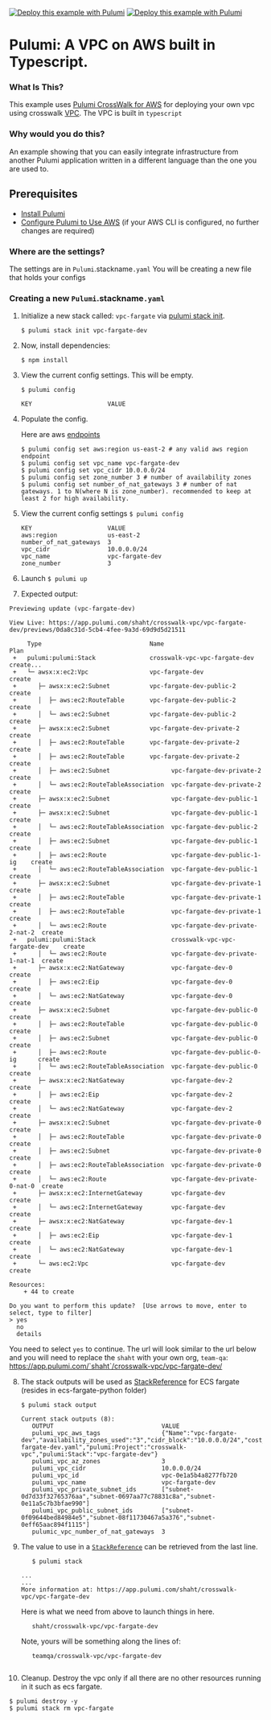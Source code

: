 [![Deploy this example with Pulumi](https://www.pulumi.com/images/deploy-with-pulumi/dark.svg)](https://app.pulumi.com/new?template=https://github.com/pulumi/examples/blob/master/aws-ts-vpc-with-ecs-fargate-py/vpc-crosswalk-ts/README.md#gh-light-mode-only)
[![Deploy this example with Pulumi](https://www.pulumi.com/images/deploy-with-pulumi/light.svg)](https://app.pulumi.com/new?template=https://github.com/pulumi/examples/blob/master/aws-ts-vpc-with-ecs-fargate-py/vpc-crosswalk-ts/README.md#gh-dark-mode-only)

# Pulumi:  A VPC on AWS built in Typescript.

### What Is This?

This example uses [Pulumi CrossWalk for AWS](https://www.pulumi.com/docs/guides/crosswalk/aws/#pulumi-crosswalk-for-aws) for deploying your own vpc using crosswalk [VPC](https://www.pulumi.com/docs/guides/crosswalk/aws/vpc/).  The VPC is built in `typescript`

### Why would you do this?
An example showing that you can easily integrate infrastructure from another Pulumi application written in a different language than the one you are used to.

## Prerequisites

* [Install Pulumi](https://www.pulumi.com/docs/get-started/install/)
* [Configure Pulumi to Use AWS](https://www.pulumi.com/docs/intro/cloud-providers/aws/setup/) (if your AWS CLI is configured, no further changes are required)

### Where are the settings?
 The settings are in `Pulumi`.stackname`.yaml`
 You will be creating a new file that holds your configs

### Creating a new `Pulumi`.stackname`.yaml`

 1. Initialize a new stack called: `vpc-fargate` via [pulumi stack init](https://www.pulumi.com/docs/reference/cli/pulumi_stack_init/).
      ```
      $ pulumi stack init vpc-fargate-dev
      ```

2. Now, install dependencies:

   ```
   $ npm install
   ```
3. View the current config settings. This will be empty.
   ```
   $ pulumi config
   ```
   ```
   KEY                     VALUE
   ```
3. Populate the config.

   Here are aws [endpoints](https://docs.aws.amazon.com/general/latest/gr/rande.html)
   ```
   $ pulumi config set aws:region us-east-2 # any valid aws region endpoint
   $ pulumi config set vpc_name vpc-fargate-dev
   $ pulumi config set vpc_cidr 10.0.0.0/24
   $ pulumi config set zone_number 3 # number of availability zones
   $ pulumi config set number_of_nat_gateways 3 # number of nat gateways. 1 to N(where N is zone_number). recommended to keep at least 2 for high availability.
   ```

4. View the current config settings
   ```$ pulumi config```
   ```
   KEY                     VALUE
   aws:region              us-east-2
   number_of_nat_gateways  3
   vpc_cidr                10.0.0.0/24
   vpc_name                vpc-fargate-dev
   zone_number             3
   ```

5. Launch
 ```$ pulumi up```

6. Expected output:

```
Previewing update (vpc-fargate-dev)

View Live: https://app.pulumi.com/shaht/crosswalk-vpc/vpc-fargate-dev/previews/0da8c31d-5cb4-4fee-9a3d-69d9d5d21511

     Type                              Name                           Plan
 +   pulumi:pulumi:Stack               crosswalk-vpc-vpc-fargate-dev  create...
 +   └─ awsx:x:ec2:Vpc                 vpc-fargate-dev                create
 +      ├─ awsx:x:ec2:Subnet           vpc-fargate-dev-public-2       create
 +      │  ├─ aws:ec2:RouteTable       vpc-fargate-dev-public-2       create
 +      │  └─ aws:ec2:Subnet           vpc-fargate-dev-public-2       create
 +      ├─ awsx:x:ec2:Subnet           vpc-fargate-dev-private-2      create
 +      │  ├─ aws:ec2:RouteTable       vpc-fargate-dev-private-2      create
 +      │  ├─ aws:ec2:RouteTable       vpc-fargate-dev-private-2      create
 +      │  ├─ aws:ec2:Subnet                 vpc-fargate-dev-private-2      create
 +      │  └─ aws:ec2:RouteTableAssociation  vpc-fargate-dev-private-2      create
 +      ├─ awsx:x:ec2:Subnet                 vpc-fargate-dev-public-1       create
 +      ├─ awsx:x:ec2:Subnet                 vpc-fargate-dev-public-1       create
 +      │  └─ aws:ec2:RouteTableAssociation  vpc-fargate-dev-public-2       create
 +      │  ├─ aws:ec2:Subnet                 vpc-fargate-dev-public-1       create
 +      │  ├─ aws:ec2:Route                  vpc-fargate-dev-public-1-ig    create
 +      │  └─ aws:ec2:RouteTableAssociation  vpc-fargate-dev-public-1       create
 +      ├─ awsx:x:ec2:Subnet                 vpc-fargate-dev-private-1      create
 +      │  ├─ aws:ec2:RouteTable             vpc-fargate-dev-private-1        create
 +      │  ├─ aws:ec2:RouteTable             vpc-fargate-dev-private-1        create
 +      │  └─ aws:ec2:Route                  vpc-fargate-dev-private-2-nat-2  create
 +   pulumi:pulumi:Stack                     crosswalk-vpc-vpc-fargate-dev    create
 +      │  └─ aws:ec2:Route                  vpc-fargate-dev-private-1-nat-1  create
 +      ├─ awsx:x:ec2:NatGateway             vpc-fargate-dev-0                create
 +      │  ├─ aws:ec2:Eip                    vpc-fargate-dev-0                create
 +      │  └─ aws:ec2:NatGateway             vpc-fargate-dev-0                create
 +      ├─ awsx:x:ec2:Subnet                 vpc-fargate-dev-public-0         create
 +      │  ├─ aws:ec2:RouteTable             vpc-fargate-dev-public-0         create
 +      │  ├─ aws:ec2:Subnet                 vpc-fargate-dev-public-0         create
 +      │  ├─ aws:ec2:Route                  vpc-fargate-dev-public-0-ig      create
 +      │  └─ aws:ec2:RouteTableAssociation  vpc-fargate-dev-public-0         create
 +      ├─ awsx:x:ec2:NatGateway             vpc-fargate-dev-2                create
 +      │  ├─ aws:ec2:Eip                    vpc-fargate-dev-2                create
 +      │  └─ aws:ec2:NatGateway             vpc-fargate-dev-2                create
 +      ├─ awsx:x:ec2:Subnet                 vpc-fargate-dev-private-0        create
 +      │  ├─ aws:ec2:RouteTable             vpc-fargate-dev-private-0        create
 +      │  ├─ aws:ec2:Subnet                 vpc-fargate-dev-private-0        create
 +      │  ├─ aws:ec2:RouteTableAssociation  vpc-fargate-dev-private-0        create
 +      │  └─ aws:ec2:Route                  vpc-fargate-dev-private-0-nat-0  create
 +      ├─ awsx:x:ec2:InternetGateway        vpc-fargate-dev                  create
 +      │  └─ aws:ec2:InternetGateway        vpc-fargate-dev                  create
 +      ├─ awsx:x:ec2:NatGateway             vpc-fargate-dev-1                create
 +      │  ├─ aws:ec2:Eip                    vpc-fargate-dev-1                create
 +      │  └─ aws:ec2:NatGateway             vpc-fargate-dev-1                create
 +      └─ aws:ec2:Vpc                       vpc-fargate-dev                  create

Resources:
    + 44 to create

Do you want to perform this update?  [Use arrows to move, enter to select, type to filter]
> yes
  no
  details
```

You need to select `yes` to continue.  The url will look similar to the url below and you will need to replace the `shaht` with your own org, `team-qa`:
   https://app.pulumi.com/`shaht`/crosswalk-vpc/vpc-fargate-dev/

8. The stack outputs will be used as [StackReference](https://www.pulumi.com/docs/intro/concepts/organizing-stacks-projects/#inter-stack-dependencies) for ECS fargate (resides in ecs-fargate-python folder)

   ```$ pulumi stack output```

   ```
   Current stack outputs (8):
      OUTPUT                              VALUE
      pulumi_vpc_aws_tags                 {"Name":"vpc-fargate-dev","availability_zones_used":"3","cidr_block":"10.0.0.0/24","cost_center":"1234","crosswalk":"yes","demo":"true","number_of_nat_gateways":"3","pulumi:Configs":"Pulumi.vpc-fargate-dev.yaml","pulumi:Project":"crosswalk-vpc","pulumi:Stack":"vpc-fargate-dev"}
      pulumi_vpc_az_zones                 3
      pulumi_vpc_cidr                     10.0.0.0/24
      pulumi_vpc_id                       vpc-0e1a5b4a8277fb720
      pulumi_vpc_name                     vpc-fargate-dev
      pulumi_vpc_private_subnet_ids       ["subnet-0d7d33f32765376aa","subnet-0697aa77c78831c8a","subnet-0e11a5c7b3bfae990"]
      pulumi_vpc_public_subnet_ids        ["subnet-0f09644bed84984e5","subnet-08f11730467a5a376","subnet-0eff65aac894f1115"]
      pulumic_vpc_number_of_nat_gateways  3
      ```

9. The value to use in a [`StackReference`](https://www.pulumi.com/docs/intro/concepts/organizing-stacks-projects/#inter-stack-dependencies) can be retrieved from the last line.
   ```
      $ pulumi stack
   ```

   ```
   ...
   ...
   More information at: https://app.pulumi.com/shaht/crosswalk-vpc/vpc-fargate-dev
   ```
   Here is what we need from above to launch things in here.
   ```
      shaht/crosswalk-vpc/vpc-fargate-dev
   ```
   Note, yours will be something along the lines of:
   ```
      teamqa/crosswalk-vpc/vpc-fargate-dev


10. Cleanup.  Destroy the vpc only if all there are no other resources running in it such as ecs fargate.
   ```
   $ pulumi destroy -y
   $ pulumi stack rm vpc-fargate
   ```
